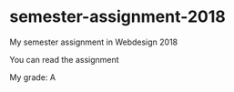 # semester-assignment-2018
My semester assignment in Webdesign 2018

You can read the assignment

My grade: A
